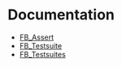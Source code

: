 # Documentation
- [FB_Assert](/docs/FB_Assert.md)
- [FB_Testsuite](/docs/FB_Testsuite.md)
- [FB_Testsuites](/docs/FB_Testsuites.md)
